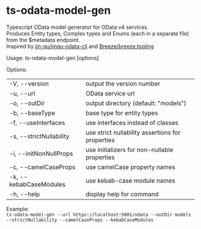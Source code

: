 # ts-odata-model-gen
Typescript OData model generator for OData v4 services.<br/>
Produces Entity types, Complex types and Enums (each in a separate file) from the $metadata endpoint.<br/>
Inspired by [jin-qu/jinqu-odata-cli](https://github.com/jin-qu/jinqu-odata-cli) and [Breeze/breeze.tooling](https://github.com/Breeze/breeze.tooling)


Usage: ts-odata-model-gen \[options\]<br/>

Options:<br/>
<table>
<tr><td>-V, --version</td><td>                     output the version number</td></tr>
<tr><td>-u, --url <odata_url></td><td>             OData service url</td></tr>
<tr><td>-o, --outDir <output_dir></td><td>         output directory (default: "models")</td></tr>
<tr><td>-b, --baseType <class|interface></td><td>  base type for entity types</td></tr>
<tr><td>-f, --useInterfaces</td><td>               use interfaces instead of classes</td></tr>
<tr><td>-s, --strictNullability</td><td>           use strict nullability assertions for properties</td></tr>
<tr><td>-i, --initNonNullProps</td><td>            use initializers for non-nullable properties</td></tr>
<tr><td>-c, --camelCaseProps</td><td>              use camelCase property names</td></tr>
<tr><td>-k, --kebabCaseModules</td><td>            use kebab-case module names</td></tr>
<tr><td>-h, --help</td><td>                        display help for command</td></tr>
</table>
  
Example:<br/>
`ts-odata-model-gen --url https://localhost:5001/odata --outDir models --strictNullability --camelCaseProps --kebabCaseModules`
